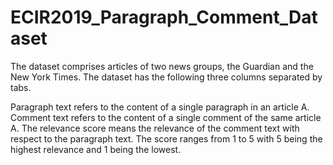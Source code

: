 # ECIR2019_Paragraph_Comment_Dataset

The dataset comprises articles of two news groups, the Guardian and the New York Times. The dataset has the following three columns separated by tabs. 

<Paragraph Text> <Comment Text> <Relevance score of paragraph and comment> 

Paragraph text refers to the content of a single paragraph in an article A.  
Comment text refers to the content of a single comment of the same article A.
The relevance score means the relevance of the comment text with respect to the paragraph text. 
The score ranges from 1 to 5 with 5 being the highest relevance and 1 being the lowest. 
